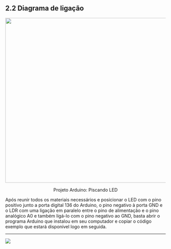## 2.2 Diagrama de ligação

<p align="center">
  <img src="https://github.com/GiganteDev/Arduino-LED-LDR/blob/main/src/2-Ambiente/img-ligacao-arduino.png" width="520">
</p>

<p align="center">Projeto Arduino: Piscando LED</p>
Após reunir todos os materiais necessários e posicionar o LED com o pino positivo junto a porta digital 136 do Arduino, o pino negativo à porta GND e o LDR com uma ligação em paralelo entre o pino de alimentação e o pino analógico A0 e também ligá-lo com o pino negativo ao GND, basta abrir o programa Arduino que instalou em seu computador e copiar o código exemplo que estará disponível logo em seguida.

---

<a  href="https://github.com/GiganteDev/Arduino-LED-LDR/blob/main/src/3-Execucao/1-Codigo.md"><img src="https://img.shields.io/badge/%E2%9E%94%20-Continuar-fff"/></a>